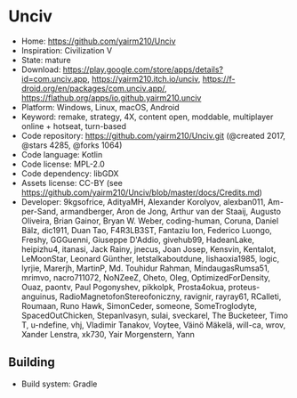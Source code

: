 # Unciv

- Home: https://github.com/yairm210/Unciv
- Inspiration: Civilization V
- State: mature
- Download: https://play.google.com/store/apps/details?id=com.unciv.app, https://yairm210.itch.io/unciv, https://f-droid.org/en/packages/com.unciv.app/, https://flathub.org/apps/io.github.yairm210.unciv
- Platform: Windows, Linux, macOS, Android
- Keyword: remake, strategy, 4X, content open, moddable, multiplayer online + hotseat, turn-based
- Code repository: https://github.com/yairm210/Unciv.git (@created 2017, @stars 4285, @forks 1064)
- Code language: Kotlin
- Code license: MPL-2.0
- Code dependency: libGDX
- Assets license: CC-BY (see https://github.com/yairm210/Unciv/blob/master/docs/Credits.md)
- Developer: 9kgsofrice, AdityaMH, Alexander Korolyov, alexban011, Am-per-Sand, armandberger, Aron de Jong, Arthur van der Staaij, Augusto Oliveira, Brian Gainor, Bryan W. Weber, coding-human, Coruna, Daniel Bälz, dic1911, Duan Tao, F4R3LB3ST, Fantaziu Ion, Federico Luongo, Freshy, GGGuenni, Giuseppe D'Addio, givehub99, HadeanLake, heipizhu4, itanasi, Jack Rainy, jnecus, Joan Josep, Kensvin, Kentalot, LeMoonStar, Leonard Günther, letstalkaboutdune, lishaoxia1985, logic, lyrjie, Marerjh, MartinP, Md. Touhidur Rahman, MindaugasRumsa51, mrimvo, nacro711072, NoNZeeZ, Oheto, Oleg, OptimizedForDensity, Ouaz, paontv, Paul Pogonyshev, pikkolpk, Prosta4okua, proteus-anguinus, RadioMagnetofonStereofoniczny, ravignir, rayray61, RCalleti, Roumaan, Runo Hawk, SimonCeder, someone, SomeTroglodyte, SpacedOutChicken, StepanIvasyn, sulai, sveckarel, The Bucketeer, Timo T, u-ndefine, vhj, Vladimir Tanakov, Voytee, Väinö Mäkelä, will-ca, wrov, Xander Lenstra, xk730, Yair Morgenstern, Yann

## Building

- Build system: Gradle
